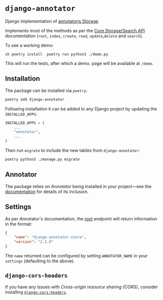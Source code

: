 # `django-annotator`

Django implementation of [annotatorjs Storage](http://annotatorjs.org/).

Implements most of the methods as per the
[Core Storage/Search API](http://docs.annotatorjs.org/en/v1.2.x/storage.html#core-storage-api)
documentation (`root`, `index`, `create`, `read`, `update`,`delete` and
`search`).

To see a working demo:

``sh
poetry install 
poetry run python3 ./demo.py
``

This will run the tests, after which a demo. page will be available at `/demo`.

## Installation

The package can be installed via `poetry`:

```sh
poetry add django-annotator
```

Following installation it can be added to any Django project by updating the
`INSTALLED_APPS`:

```python
INSTALLED_APPS = (
    ...
    "annotator",
    ...
)
```

Then run `migrate` to include the new tables from `django-annotator`:

```sh
poetry python3 ./manage.py migrate
```

## Annotator

The package relies on *Annotator* being installed in your project—see the
[documentation](http://docs.annotatorjs.org/en/v1.2.x/getting-started.html) for
details of its inclusion.

## Settings

As per Annotator's documentation, the
[root](http://docs.annotatorjs.org/en/v1.2.x/storage.html#root) endpoint will
return information in the format:

```json
{
    "name": "django-annotator-store",
    "version": "2.1.0"
}
```

The `name` returned can be configured by setting `ANNOTATOR_NAME` in your `settings` (defaulting to the above).

## `django-cors-headers`

If you have any issues with *Cross-origin resource sharing (CORS)*, consider
installing
[`django-cors-headers`](https://github.com/ottoyiu/django-cors-headers).
